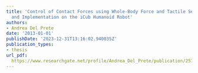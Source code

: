 ```yaml
---
title: 'Control of Contact Forces using Whole-Body Force and Tactile Sensors: Theory
  and Implementation on the iCub Humanoid Robot'
authors:
- Andrea Del Prete
date: '2013-01-01'
publishDate: '2023-12-31T13:16:02.940035Z'
publication_types:
- thesis
url_pdf: 
  https://www.researchgate.net/profile/Andrea_Del_Prete/publication/257979434_Control_of_Contact_Forces_using_Whole-Body_Force_and_Tactile_Sensors_Theory_and_Implementation_on_the_iCub_Humanoid_Robot/links/02e7e526824b68ca47000000.pdf
---
```

